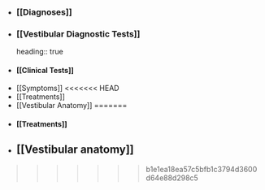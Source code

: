 - ### [[Diagnoses]]
- ### [[Vestibular Diagnostic Tests]]
  heading:: true
- #### [[Clinical Tests]]
- [[Symptoms]]
<<<<<<< HEAD
- [[Treatments]]
- [[Vestibular Anatomy]]
=======
- #### [[Treatments]]
- ## [[Vestibular anatomy]]
>>>>>>> b1e1ea18ea57c5bfb1c3794d3600d64e88d298c5

